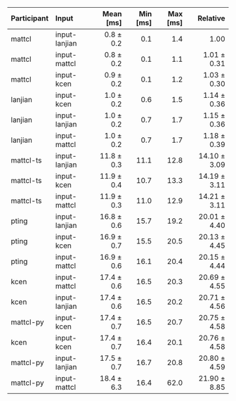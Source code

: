 | Participant | Input | Mean [ms] | Min [ms] | Max [ms] | Relative |
|:---|:---|---:|---:|---:|---:|
| mattcl | input-lanjian | 0.8 ± 0.2 | 0.1 | 1.4 | 1.00 |
| mattcl | input-mattcl | 0.8 ± 0.2 | 0.1 | 1.1 | 1.01 ± 0.31 |
| mattcl | input-kcen | 0.9 ± 0.2 | 0.1 | 1.2 | 1.03 ± 0.30 |
| lanjian | input-kcen | 1.0 ± 0.2 | 0.6 | 1.5 | 1.14 ± 0.36 |
| lanjian | input-lanjian | 1.0 ± 0.2 | 0.7 | 1.7 | 1.15 ± 0.36 |
| lanjian | input-mattcl | 1.0 ± 0.2 | 0.7 | 1.7 | 1.18 ± 0.39 |
| mattcl-ts | input-lanjian | 11.8 ± 0.3 | 11.1 | 12.8 | 14.10 ± 3.09 |
| mattcl-ts | input-kcen | 11.9 ± 0.4 | 10.7 | 13.3 | 14.19 ± 3.11 |
| mattcl-ts | input-mattcl | 11.9 ± 0.3 | 11.0 | 12.9 | 14.21 ± 3.11 |
| pting | input-lanjian | 16.8 ± 0.6 | 15.7 | 19.2 | 20.01 ± 4.40 |
| pting | input-kcen | 16.9 ± 0.7 | 15.5 | 20.5 | 20.13 ± 4.45 |
| pting | input-mattcl | 16.9 ± 0.6 | 16.1 | 20.4 | 20.15 ± 4.44 |
| kcen | input-mattcl | 17.4 ± 0.6 | 16.5 | 20.3 | 20.69 ± 4.55 |
| kcen | input-lanjian | 17.4 ± 0.6 | 16.5 | 20.2 | 20.71 ± 4.56 |
| mattcl-py | input-kcen | 17.4 ± 0.7 | 16.5 | 20.7 | 20.75 ± 4.58 |
| kcen | input-kcen | 17.4 ± 0.7 | 16.4 | 20.1 | 20.76 ± 4.58 |
| mattcl-py | input-lanjian | 17.5 ± 0.7 | 16.7 | 20.8 | 20.80 ± 4.59 |
| mattcl-py | input-mattcl | 18.4 ± 6.3 | 16.4 | 62.0 | 21.90 ± 8.85 |
